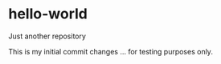 # hello-world
Just another repository

This is my initial commit changes ... for testing purposes only.
